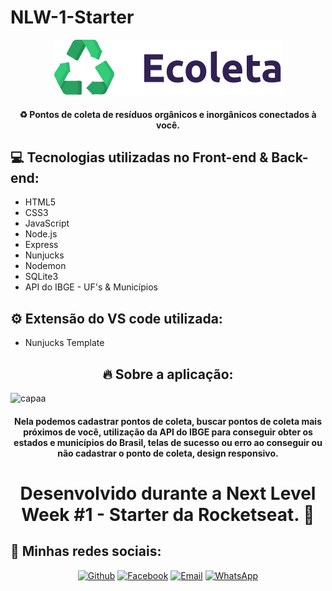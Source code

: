 # NLW-1-Starter

<p align="center">
  <img src="./public/assets/logo.svg" alt="Logo do Ecoleta"/>
</p>

<h4 align="center">♻️ Pontos de coleta de resíduos orgânicos e inorgânicos conectados à você.</h4>


<h2>💻 Tecnologias utilizadas no Front-end & Back-end:</h2>

- HTML5
- CSS3
- JavaScript
- Node.js
- Express
- Nunjucks
- Nodemon
- SQLite3
- API do IBGE - UF's & Municípios

<h2>⚙ Extensão do VS code utilizada:</h2>

- Nunjucks Template

<h2 align="center">🔥 Sobre a aplicação:</h2>

![capaa](https://user-images.githubusercontent.com/62181023/84090747-f78d3000-a9c8-11ea-9917-20041565568d.png)

<h4 align="center">Nela podemos cadastrar pontos de coleta, buscar pontos de coleta mais próximos de você, utilização da API do IBGE para conseguir obter os estados e municípios do Brasil, telas de sucesso ou erro ao conseguir ou não cadastrar o ponto de coleta, design responsivo.</h4>

<h1 align="center">Desenvolvido durante a Next Level Week #1 - Starter da Rocketseat. 🚀</h1>

<h2>📱 Minhas redes sociais:</h2>

<p align="center">
   <a href="https://github.com/thallesyasmim" target="_blank" >
    <img alt="Github" src="https://img.shields.io/badge/Github--%23F8952D?style=social&logo=github"></a>
    
      
  <a href="https://www.facebook.com/thalles.gabriel.1690" target="_blank" >
    <img alt="Facebook" src="https://img.shields.io/badge/Facebook--%23F8952D?style=social&logo=facebook"></a>
    
    
  <a href="mailto:ithallesgabriel1307@gmail.com" target="_blank" >
    <img alt="Email" src="https://img.shields.io/badge/Email--%23F8952D?style=social&logo=gmail"></a> 
  
  <a href="https://api.whatsapp.com/send?phone=5511989352938" target="_blank" >
    <img alt="WhatsApp" src="https://img.shields.io/badge/Whatsapp--%23F8952D?style=social&logo=whatsapp"></a>
 </p>



